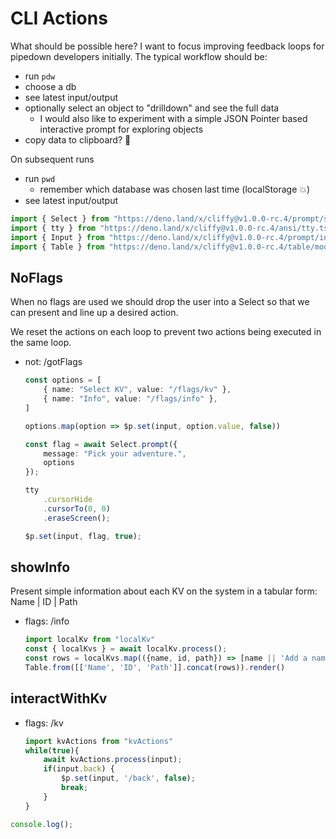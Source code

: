 # CLI Actions
What should be possible here? I want to focus improving feedback loops for pipedown developers initially. The typical workflow should be:

- run `pdw`
- choose a db
- see latest input/output
- optionally select an object to "drilldown" and see the full data
  - I would also like to experiment with a simple JSON Pointer based interactive prompt for exploring objects
- copy data to clipboard? 🤷

On subsequent runs

- run `pwd`
  - remember which database was chosen last time (localStorage 💥)
- see latest input/output

```ts
import { Select } from "https://deno.land/x/cliffy@v1.0.0-rc.4/prompt/select.ts";
import { tty } from "https://deno.land/x/cliffy@v1.0.0-rc.4/ansi/tty.ts";
import { Input } from "https://deno.land/x/cliffy@v1.0.0-rc.4/prompt/input.ts";
import { Table } from "https://deno.land/x/cliffy@v1.0.0-rc.4/table/mod.ts";
```

## NoFlags
When no flags are used we should drop the user into a Select so that we can present and line up a desired action.

We reset the actions on each loop to prevent two actions being executed in the same loop.
- not: /gotFlags
    ```ts
    const options = [
        { name: "Select KV", value: "/flags/kv" },
        { name: "Info", value: "/flags/info" },
    ]
    
    options.map(option => $p.set(input, option.value, false))

    const flag = await Select.prompt({
        message: "Pick your adventure.",
        options
    });

    tty
        .cursorHide
        .cursorTo(0, 0)
        .eraseScreen();

    $p.set(input, flag, true);
    ```

## showInfo
Present simple information about each KV on the system in a tabular form:
Name | ID | Path
- flags: /info
    ```ts
    import localKv from "localKv"
    const { localKvs } = await localKv.process();
    const rows = localKvs.map(({name, id, path}) => [name || 'Add a name', id, path])
    Table.from([['Name', 'ID', 'Path']].concat(rows)).render()
    ```

## interactWithKv
- flags: /kv
    ```ts
    import kvActions from "kvActions"
    while(true){
        await kvActions.process(input);
        if(input.back) {
            $p.set(input, '/back', false);
            break;
        }
    }
    ```

```ts
console.log();
```
